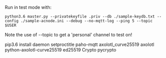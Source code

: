 Run in test mode with:

    python3.6 master.py --privatekeyfile .priv --db ./sample-keydb.txt --config ./sample-acnode.ini --debug --no-mqtt-log --ping 5 --topic $USER

Note the use of --topic to get a 'personal' channel to test on!


pip3.6 install daemon setproctitle paho-mqtt axolotl_curve25519 axolotl python-axolotl-curve25519 ed25519 Crypto pycrypto
